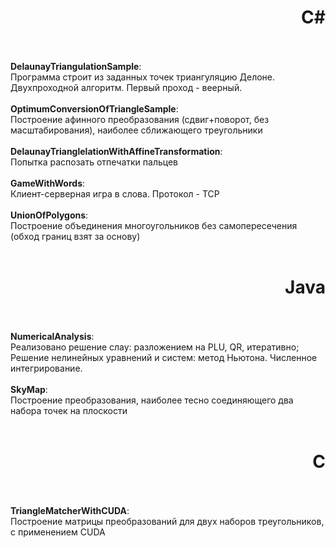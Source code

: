 <h1 align="right">C#</h1>
<br>
<br><b>DelaunayTriangulationSample</b>:
<br>Программа строит из заданных точек триангуляцию Делоне. Двухпроходной алгоритм. Первый проход - веерный.
<br>
<br><b>OptimumConversionOfTriangleSample</b>:
<br>Построение афинного преобразования (сдвиг+поворот, без масштабирования), наиболее сближающего треугольники
<br>
<br><b>DelaunayTrianglelationWithAffineTransformation</b>:
<br>Попытка распозать отпечатки пальцев
<br>
<br><b>GameWithWords</b>:
<br>Клиент-серверная игра в слова. Протокол - TCP
<br>
<br><b>UnionOfPolygons</b>:
<br>Построение объединения многоугольников без самопересечения (обход границ взят за основу)
<br>
<br>
<h1 align="right">Java</h1>
<br>
<br><b>NumericalAnalysis</b>:
<br>Реализовано решение слау: разложением на PLU, QR, итеративно; Решение нелинейных уравнений и систем: метод Ньютона. Численное интегрирование.
<br>
<br><b>SkyMap</b>:
<br>Построение преобразования, наиболее тесно соединяющего два набора точек на плоскости
<br>
<br>
<h1 align="right">C</h1>
<br>
<br><b>TriangleMatcherWithCUDA</b>:
<br>Построение матрицы преобразований для двух наборов треугольников, с применением CUDA 
